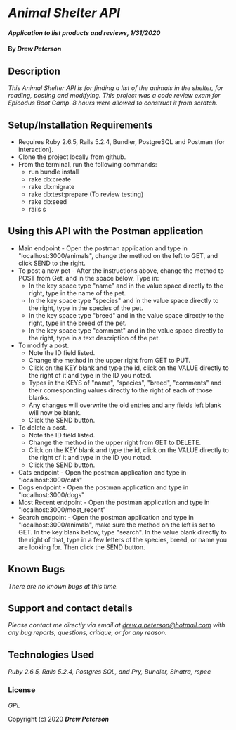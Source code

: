 # _Animal Shelter API_

#### _Application to list products and reviews, 1/31/2020_

#### By _**Drew Peterson**_

## Description

_This Animal Shelter API is for finding a list of the animals in the shelter, for reading, posting and modifying. This project was a code review exam for Epicodus Boot Camp.  8 hours were allowed to construct it from scratch._

## Setup/Installation Requirements

* Requires Ruby 2.6.5, Rails 5.2.4, Bundler, PostgreSQL and Postman (for interaction).
* Clone the project locally from github.
* From the terminal, run the following commands:
  *   run bundle install
  *   rake db:create
  *   rake db:migrate
  *   rake db:test:prepare (To review testing)
  *   rake db:seed
  *   rails s

## Using this API with the Postman application

* Main endpoint - Open the postman application and type in "localhost:3000/animals", change the method on the left to GET, and click SEND to the right.
* To post a new pet - After the instructions above, change the method to POST from Get, and in the space below, Type in:
  * In the key space type "name" and in the value space directly to the right, type in the name of the pet.
  * In the key space type "species" and in the value space directly to the right, type in the species of the pet.
  * In the key space type "breed" and in the value space directly to the right, type in the breed of the pet.
  * In the key space type "comment" and in the value space directly to the right, type in a text description of the pet.
* To modify a post.  
  * Note the ID field listed.  
  * Change the method in the upper right from GET to PUT.  
  * Click on the KEY blank and type the id, click on the VALUE directly to the right of it and type in the ID you noted.
  * Types in the KEYS of "name", "species", "breed", "comments" and their corresponding values directly to the right of    each of those blanks.  
  * Any changes will overwrite the old entries and any fields left blank will now be blank.  
  * Click the SEND button.
* To delete a post.  
  * Note the ID field listed.  
  * Change the method in the upper right from GET to DELETE.  
  * Click on the KEY blank and type the id, click on the VALUE directly to the right of it and type in the ID you noted.
  * Click the SEND button.
* Cats endpoint - Open the postman application and type in "localhost:3000/cats"
* Dogs endpoint - Open the postman application and type in "localhost:3000/dogs"
* Most Recent endpoint - Open the postman application and type in "localhost:3000/most_recent"
* Search endpoint - Open the postman application and type in "localhost:3000/animals", make sure the method on the left is set to GET.  In the key blank below, type "search".  In the value blank directly to the right of that, type in a few letters of the species, breed, or name you are looking for.  Then click the SEND button.


## Known Bugs

_There are no known bugs at this time._

## Support and contact details

_Please contact me directly via email at drew.a.peterson@hotmail.com with any bug reports, questions, critique, or for any reason._

## Technologies Used

_Ruby 2.6.5, Rails 5.2.4, Postgres SQL, and Pry, Bundler, Sinatra, rspec_

### License

*GPL*



Copyright (c) 2020 **_Drew Peterson_**
